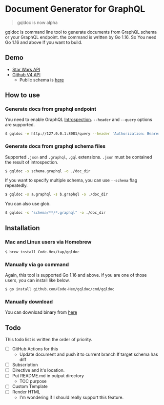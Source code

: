 # Document Generator for GraphQL

> gqldoc is now alpha

gqldoc is command line tool to generate documents from GraphQL schema or your GraphQL endpoint. the command is written by Go 1.16. So You need Go 1.16 and above If you want to build.

## Demo

- [Star Wars API](example/starwars)
- [Github V4 API](example/github)
  - Public schema is [here](https://docs.github.com/en/graphql/overview/public-schema)

## How to use

### Generate docs from graphql endpoint

You need to enable GraphQL [Introspection](https://graphql.org/learn/introspection/). `--header` and `--query` options are supported.

```sh
$ gqldoc -e http://127.0.0.1:8081/query --header 'Authorization: Bearer token' -o ./doc_dir
```

### Generate docs from graphql schema files

Supported `.json` and `.graphql`, `.gql` extensions. `.json` must be contained the result of introspection.

```sh
$ gqldoc -s schema.graphql -o ./doc_dir
```

If you want to specify multiple schema, you can use `--schema` flag repeatedly.

```sh
$ gqldoc -s a.graphql -s b.graphql -o ./doc_dir
```

You can also use glob.

```sh
$ gqldoc -s "schema/**/*.graphql" -o ./doc_dir
```

## Installation

### Mac and Linux users via Homebrew

```sh
$ brew install Code-Hex/tap/gqldoc
```

### Manually via go command

Again, this tool is supported Go 1.16 and above. If you are one of those users, you can install like below.

```sh
$ go install github.com/Code-Hex/gqldoc/cmd/gqldoc
```

### Manually download

You can download binary from [here](https://github.com/Code-Hex/gqldoc/releases)

## Todo

This todo list is written the order of priority.

- [ ] GitHub Actions for this
  - Update document and push it to current branch If target schema has diff
- [ ] Subscription
- [ ] Directive and it's location.
- [ ] Put README.md in output directory
  - TOC purpose
- [ ] Custom Template
- [ ] Render HTML
  - I'm wondering if I should really support this feature.

